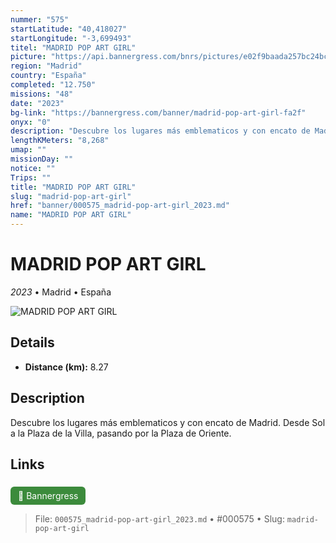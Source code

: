 ```yaml
---
nummer: "575"
startLatitude: "40,418027"
startLongitude: "-3,699493"
titel: "MADRID POP ART GIRL"
picture: "https://api.bannergress.com/bnrs/pictures/e02f9baada257bc24bc1e6614c1fb79f"
region: "Madrid"
country: "España"
completed: "12.750"
missions: "48"
date: "2023"
bg-link: "https://bannergress.com/banner/madrid-pop-art-girl-fa2f"
onyx: "0"
description: "Descubre los lugares más emblematicos y con encato de Madrid. Desde Sol a la Plaza de la Villa, pasando por la Plaza de Oriente."
lengthKMeters: "8,268"
umap: ""
missionDay: ""
notice: ""
Trips: ""
title: "MADRID POP ART GIRL"
slug: "madrid-pop-art-girl"
href: "banner/000575_madrid-pop-art-girl_2023.md"
name: "MADRID POP ART GIRL"
---
```

# MADRID POP ART GIRL

*2023* • Madrid • España

![MADRID POP ART GIRL](https://api.bannergress.com/bnrs/pictures/e02f9baada257bc24bc1e6614c1fb79f)



## Details
- **Distance (km):** 8.27






## Description
Descubre los lugares más emblematicos y con encato de Madrid. Desde Sol a la Plaza de la Villa, pasando por la Plaza de Oriente.



## Links
<a href="https://bannergress.com/banner/madrid-pop-art-girl-fa2f" style="display:inline-block;margin:6px 8px 0 0;padding:6px 12px;background:#3c8b3c;color:#fff;text-decoration:none;border-radius:6px;">🔗 Bannergress</a>




> File: `000575_madrid-pop-art-girl_2023.md` • #000575 • Slug: `madrid-pop-art-girl`
